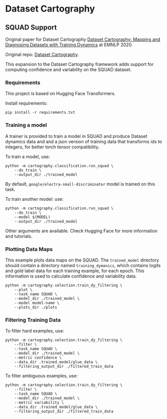 # Dataset Cartography

## SQUAD Support

Original paper for Dataset Cartography [Dataset Cartography: Mapping and Diagnosing Datasets with Training Dynamics](https://aclanthology.org/2020.emnlp-main.746) at EMNLP 2020.  

Original repo: [Dataset Cartography](https://github.com/allenai/cartography).

This expansion to the Dataset Cartography framework adds support for computing confidence and
variability on the SQUAD dataset.

### Requirements

This project is based on Hugging Face Transformers.

Install requirements:
```shell
pip install -r requirements.txt
```

### Training a model

A trainer is provided to train a model in SQUAD and produce Dataset dynamics data and
and a json version of training data that transforms ids to integers, for better
torch tensor compatibility.  

To train a model, use:
```shell
python -m cartography.classification.run_squad \
    --do_train \
    --output_dir ./trained_model
```

By default, `google/electra-small-discriminator` model is trained on this task.  

To train another model: use:
```shell
python -m cartography.classification.run_squad \
    --do_train \
    --model $(MODEL)
    --output_dir ./trained_model
```

Other arguments are available. Check Hugging Face for more information and tutorials.  


### Plotting Data Maps

This example plots data maps on the SQUAD. The `trained_model` directory should contain
a directory named `training_dymanics`, which contains logits and gold label data for each
training example, for each epoch. This information is used to calculate confidence and variability 
data.

```shell
python -m cartography.selection.train_dy_filtering \
    --plot \
    --task_name SQUAD \
    --model_dir ./trained_model \
    --model model-name \
    --plots_dir ./plots
```

### Filtering Training Data

To filter hard examples, use:
```shell
python -m cartography.selection.train_dy_filtering \
    --filter \
    --task_name SQUAD \
    --model_dir ./trained_model \
    --metric confidence \
    --data_dir .trained_model/glue_data \
    --filtering_output_dir ./filtered_train_data
```

To filter ambiguous examples, use:
```shell
python -m cartography.selection.train_dy_filtering \
    --filter \
    --task_name SQUAD \
    --model_dir ./trained_model \
    --metric variability \
    --data_dir .trained_model/glue_data \
    --filtering_output_dir ./filtered_train_data
```

